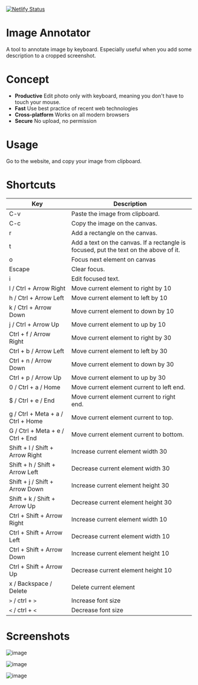 [![Netlify Status](https://api.netlify.com/api/v1/badges/d965a765-5e54-4b61-9fc6-6cc57f60fc43/deploy-status)](https://app.netlify.com/sites/awesome-image-annotator/deploys)

# Image Annotator

A tool to annotate image by keyboard. Especially useful when you add some description to a cropped screenshot.

# Concept

- **Productive** Edit photo only with keyboard, meaning you don't have to touch your mouse.
- **Fast** Use best practice of recent web technologies
- **Cross-platform** Works on all modern browsers
- **Secure** No upload, no permission

# Usage

Go to the website, and copy your image from clipboard.

# Shortcuts

| Key                               | Description                                                                           |
| --------------------------------- | ------------------------------------------------------------------------------------- |
| C-v                               | Paste the image from clipboard.                                                       |
| C-c                               | Copy the image on the canvas.                                                         |
| r                                 | Add a rectangle on the canvas.                                                        |
| t                                 | Add a text on the canvas. If a rectangle is focused, put the text on the above of it. |
| o                                 | Focus next element on canvas                                                          |
| Escape                            | Clear focus.                                                                          |
| i                                 | Edit focused text.                                                                    |
| l / Ctrl + Arrow Right            | Move current element to right by 10                                                   |
| h / Ctrl + Arrow Left             | Move current element to left by 10                                                    |
| k / Ctrl + Arrow Down             | Move current element to down by 10                                                    |
| j / Ctrl + Arrow Up               | Move current element to up by 10                                                      |
| Ctrl + f / Arrow Right            | Move current element to right by 30                                                   |
| Ctrl + b / Arrow Left             | Move current element to left by 30                                                    |
| Ctrl + n / Arrow Down             | Move current element to down by 30                                                    |
| Ctrl + p / Arrow Up               | Move current element to up by 30                                                      |
| 0 / Ctrl + a / Home               | Move current element current to left end.                                             |
| $ / Ctrl + e / End                | Move current element current to right end.                                            |
| g / Ctrl + Meta + a / Ctrl + Home | Move current element current to top.                                                  |
| G / Ctrl + Meta + e / Ctrl + End  | Move current element current to bottom.                                               |
| Shift + l / Shift + Arrow Right   | Increase current element width 30                                                     |
| Shift + h / Shift + Arrow Left    | Decrease current element width 30                                                     |
| Shift + j / Shift + Arrow Down    | Increase current element height 30                                                    |
| Shift + k / Shift + Arrow Up      | Decrease current element height 30                                                    |
| Ctrl + Shift + Arrow Right        | Increase current element width 10                                                     |
| Ctrl + Shift + Arrow Left         | Decrease current element width 10                                                     |
| Ctrl + Shift + Arrow Down         | Increase current element height 10                                                    |
| Ctrl + Shift + Arrow Up           | Decrease current element height 10                                                    |
| x / Backspace / Delete            | Delete current element                                                                |
| `>` / ctrl + `>`                  | Increase font size                                                                    |
| `<` / ctrl + `<`                  | Decrease font size                                                                    |

# Screenshots

![image](https://user-images.githubusercontent.com/10719495/113324468-a909a300-9306-11eb-9b34-83a8f199be98.png)

![image](https://user-images.githubusercontent.com/10719495/113324768-07368600-9307-11eb-801f-1052370db16d.png)

![image](https://user-images.githubusercontent.com/10719495/113316314-b706f600-92fd-11eb-8f83-e11dfd4f9a94.png)
